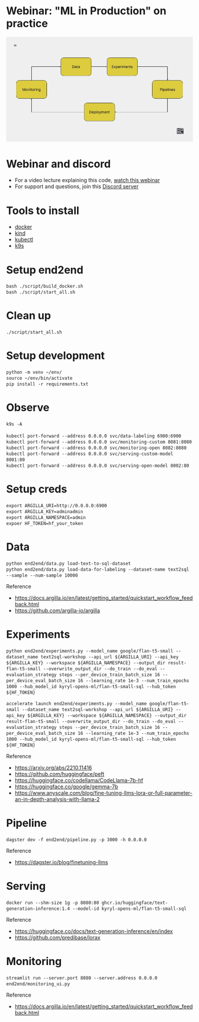 # Webinar: "ML in Production" on practice

![alt text](./docs/end2end.jpg)

# Webinar and discord

- For a video lecture explaining this code, [watch this webinar](https://edu.kyrylai.com/courses/webinar-machine-learning-in-production)
- For support and questions, join this [Discord server](https://discord.gg/SyCg2ZQf)

# Tools to install 

- [docker](https://docs.docker.com/engine/install/)
- [kind](https://kind.sigs.k8s.io/docs/user/quick-start/)
- [kubectl](https://kubernetes.io/docs/tasks/tools/)
- [k9s](https://k9scli.io/topics/install/)

# Setup end2end 

```
bash ./script/build_docker.sh
bash ./script/start_all.sh
```

# Clean up

```
./script/start_all.sh
```

# Setup development

```
python -m venv ~/env/
source ~/env/bin/activate
pip install -r requirements.txt
```

# Observe 

```
k9s -A

kubectl port-forward --address 0.0.0.0 svc/data-labeling 6900:6900
kubectl port-forward --address 0.0.0.0 svc/monitoring-custom 8081:8080
kubectl port-forward --address 0.0.0.0 svc/monitoring-open 8082:8080
kubectl port-forward --address 0.0.0.0 svc/serving-custom-model 8001:80
kubectl port-forward --address 0.0.0.0 svc/serving-open-model 8002:80
```


# Setup creds 

```
export ARGILLA_URI=http://0.0.0.0:6900
export ARGILLA_KEY=adminadmin
export ARGILLA_NAMESPACE=admin
expoer HF_TOKEN=hf_your_token
```

# Data 

```
python end2end/data.py load-text-to-sql-dataset
python end2end/data.py load-data-for-labeling --dataset-name text2sql --sample --num-sample 10000
```

Reference 

- https://docs.argilla.io/en/latest/getting_started/quickstart_workflow_feedback.html
- https://github.com/argilla-io/argilla

# Experiments 


```
python end2end/experiments.py --model_name google/flan-t5-small --dataset_name text2sql-workshop --api_url ${ARGILLA_URI} --api_key ${ARGILLA_KEY} --workspace ${ARGILLA_NAMESPACE} --output_dir result-flan-t5-small --overwrite_output_dir --do_train --do_eval --evaluation_strategy steps --per_device_train_batch_size 16 --per_device_eval_batch_size 16 --learning_rate 1e-3 --num_train_epochs 1000 --hub_model_id kyryl-opens-ml/flan-t5-small-sql --hub_token ${HF_TOKEN}
```

```
accelerate launch end2end/experiments.py --model_name google/flan-t5-small --dataset_name text2sql-workshop --api_url ${ARGILLA_URI} --api_key ${ARGILLA_KEY} --workspace ${ARGILLA_NAMESPACE} --output_dir result-flan-t5-small --overwrite_output_dir --do_train --do_eval --evaluation_strategy steps --per_device_train_batch_size 16 --per_device_eval_batch_size 16 --learning_rate 1e-3 --num_train_epochs 1000 --hub_model_id kyryl-opens-ml/flan-t5-small-sql --hub_token ${HF_TOKEN}
```


Reference

- https://arxiv.org/abs/2210.11416
- https://github.com/huggingface/peft
- https://huggingface.co/codellama/CodeLlama-7b-hf
- https://huggingface.co/google/gemma-7b
- https://www.anyscale.com/blog/fine-tuning-llms-lora-or-full-parameter-an-in-depth-analysis-with-llama-2


# Pipeline

```
dagster dev -f end2end/pipeline.py -p 3000 -h 0.0.0.0
```

Reference

- https://dagster.io/blog/finetuning-llms


# Serving 

```
docker run --shm-size 1g -p 8080:80 ghcr.io/huggingface/text-generation-inference:1.4 --model-id kyryl-opens-ml/flan-t5-small-sql
```

Reference

- https://huggingface.co/docs/text-generation-inference/en/index
- https://github.com/predibase/lorax


# Monitoring

```
streamlit run --server.port 8080 --server.address 0.0.0.0 end2end/monitoring_ui.py
```

Reference

- https://docs.argilla.io/en/latest/getting_started/quickstart_workflow_feedback.html
